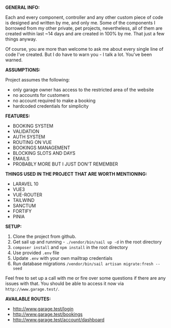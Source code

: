**GENERAL INFO:**

Each and every component, controller and any other custom piece of code is designed and written by me, and only me. Some of the components 
I borrowed from my other private, pet projects, nevertheless, all of them are created within last ~14 days and are created in 100% by me. That just a few things anyway.

Of course, you are more than welcome to ask me about every single line of code I've created. But I do have to warn you - I talk a lot. You've been warned.

**ASSUMPTIONS:**

Project assumes the following:

* only garage owner has access to the restricted area of the website
* no accounts for customers
* no account required to make a booking
* hardcoded credentials for simplicity

**FEATURES:**

- BOOKING SYSTEM
- VALIDATION
- AUTH SYSTEM
- ROUTING ON VUE
- BOOKINGS MANAGEMENT
- BLOCKING SLOTS AND DAYS
- EMAILS
- PROBABLY MORE BUT I JUST DON'T REMEMBER

**THINGS USED IN THE PROJECT THAT ARE WORTH MENTIONING:**

* LARAVEL 10
* VUE3
* VUE-ROUTER
* TAILWIND
* SANCTUM
* FORTIFY
* PINIA

**SETUP:**

1. Clone the project from github.
2. Get sail up and running - `./vendor/bin/sail up -d` in the root directory
3. `composer install` and `npm install` in the root directory
4. Use provided `.env` file
5. Update `.env` with your own mailtrap credentials
6. Run database migrations `/vendor/bin/sail artisan migrate:fresh --seed`

Feel free to set up a call with me or fire over some questions if there are any issues with that.
You should be able to access it now via `http://www.garage.test/`.

**AVAILABLE ROUTES:**

* http://www.garage.test/login
* http://www.garage.test/bookings
* http://www.garage.test/account/dashboard


